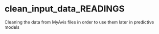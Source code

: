 # clean_input_data_READINGS

Cleaning the data from MyAvis files in order to use them later in predictive models
